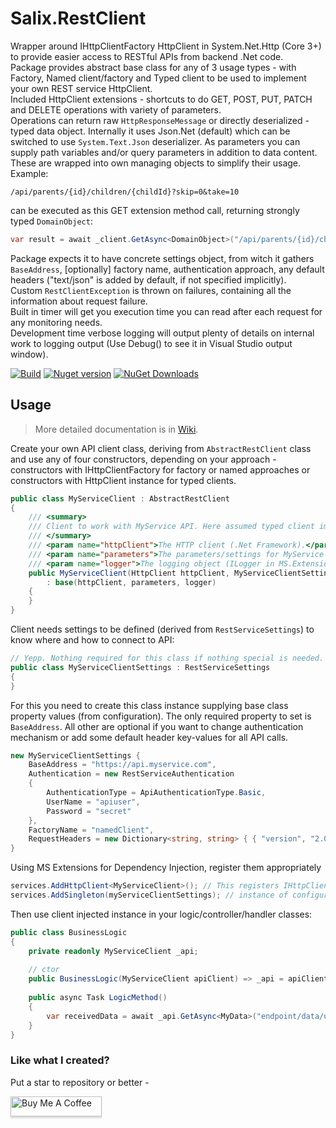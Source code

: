 # Salix.RestClient

Wrapper around IHttpClientFactory HttpClient in System.Net.Http (Core 3+) to provide easier access to RESTful APIs from backend .Net code.\
Package provides abstract base class for any of 3 usage types - with Factory, Named client/factory and Typed client to be used to implement your own REST service HttpClient.\
Included HttpClient extensions - shortcuts to do  GET, POST, PUT, PATCH and DELETE operations with variety of parameters.\
Operations can return raw `HttpResponseMessage` or directly deserialized - typed data object. Internally it uses Json.Net (default) which can be switched to use `System.Text.Json` deserializer.
As parameters you can supply path variables and/or query parameters in addition to data content. These are wrapped into own managing objects to simplify their usage.\
Example:

```text
/api/parents/{id}/children/{childId}?skip=0&take=10
```
can be executed as this GET extension method call, returning strongly typed `DomainObject`:
```c#
var result = await _client.GetAsync<DomainObject>("/api/parents/{id}/children/{childId}", new PathParameters("id", 12, "childId", 15), new QueryParameters(new { skip = 0, take = 10 })
```

Package expects it to have concrete settings object, from witch it gathers `BaseAddress`, [optionally] factory name, authentication approach, any default headers ("text/json" is added by default, if not specified implicitly).\
Custom `RestClientException` is thrown on failures, containing all the information about request failure.\
Built in timer will get you execution time you can read after each request for any monitoring needs.\
Development time verbose logging will output plenty of details on internal work to logging output (Use Debug() to see it in Visual Studio output window).

[![Build](https://github.com/salixzs/RestClient/actions/workflows/build_test.yml/badge.svg?branch=main)](https://https://github.com/salixzs/RestClient/actions/workflows/build_test.yml) [![Nuget version](https://img.shields.io/nuget/v/Salix.RestClient.svg)](https://www.nuget.org/packages/Salix.RestClient/) [![NuGet Downloads](https://img.shields.io/nuget/dt/Salix.RestClient.svg)](https://www.nuget.org/packages/Salix.RestClient/)


## Usage

> More detailed documentation is in [Wiki](https://github.com/salixzs/RestClient/wiki).

Create your own API client class, deriving from `AbstractRestClient` class and use any of four constructors, depending on your approach - constructors with IHttpClientFactory for factory or named approaches or constructors with HttpClient instance for typed clients.

```csharp
public class MyServiceClient : AbstractRestClient
{
    /// <summary>
    /// Client to work with MyService API. Here assumed typed client implementation/setup with default Json.Net serizalizer.
    /// </summary>
    /// <param name="httpClient">The HTTP client (.Net Framework).</param>
    /// <param name="parameters">The parameters/settings for MyService API client.</param>
    /// <param name="logger">The logging object (ILogger in MS.Extensions.Logging).</param>
    public MyServiceClient(HttpClient httpClient, MyServiceClientSettings parameters, ILogger<MyServiceClient> logger)
        : base(httpClient, parameters, logger)
    {
    }
}
```

Client needs settings to be defined (derived from `RestServiceSettings`) to know where and how to connect to API:

```csharp
// Yepp. Nothing required for this class if nothing special is needed.
public class MyServiceClientSettings : RestServiceSettings
{
}
```

For this you need to create this class instance supplying base class property values (from configuration). The only required property to set is `BaseAddress`. All other are optional if you want to change authentication mechanism or add some default header key-values for all API calls.

```csharp
new MyServiceClientSettings {
    BaseAddress = "https://api.myservice.com",
    Authentication = new RestServiceAuthentication
    {
        AuthenticationType = ApiAuthenticationType.Basic,
        UserName = "apiuser",
        Password = "secret"
    },
    FactoryName = "namedClient",
    RequestHeaders = new Dictionary<string, string> { { "version", "2.0" } }
}
```

Using MS Extensions for Dependency Injection, register them appropriately

```csharp
services.AddHttpClient<MyServiceClient>(); // This registers IHttpClientFactory with typed client
services.AddSingleton(myServiceClientSettings); // instance of configuration for API client
```

Then use client injected instance in your logic/controller/handler classes:

```csharp
public class BusinessLogic
{
    private readonly MyServiceClient _api;
    
    // ctor
    public BusinessLogic(MyServiceClient apiClient) => _api = apiClient;
    
    public async Task LogicMethod() 
    {
        var receivedData = await _api.GetAsync<MyData>("endpoint/data/uri");
    }
}
```



### Like what I created?

Put a star to repository or better - 

<a href="https://www.buymeacoffee.com/salixzs" target="_blank"><img src="https://www.buymeacoffee.com/assets/img/custom_images/orange_img.png" alt="Buy Me A Coffee" style="height: 32px !important;width: 146px !important;box-shadow: 0px 3px 2px 0px rgba(190, 190, 190, 0.5) !important;-webkit-box-shadow: 0px 3px 2px 0px rgba(190, 190, 190, 0.5) !important;" ></a>